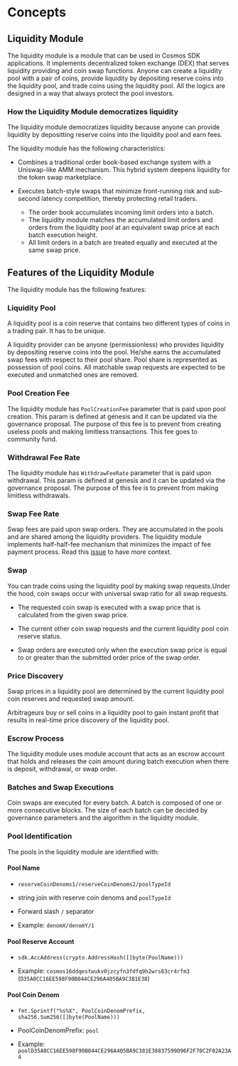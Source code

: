 <!-- order: 1 -->

 # Concepts

## Liquidity Module

The liquidity module is a module that can be used in Cosmos SDK applications. It implements decentralized token exchange (DEX) that serves liquidity providing and coin swap functions. Anyone can create a liquidity pool with a pair of coins, provide liquidity by depositing reserve coins into the liquidity pool, and trade coins using the liquidity pool. All the logics are designed in a way that always protect the pool investors.

### How the Liquidity Module democratizes liquidity

The liquidity module democratizes liquidity because anyone can provide liquidity by depositting reserve coins into the liquidity pool and earn fees.

The liquidity module has the following characteristics: 

- Combines a traditional order book-based exchange system with a Uniswap-like AMM mechanism. This hybrid system deepens liquidity for the token swap marketplace.

- Executes batch-style swaps that minimize front-running risk and sub-second latency competition, thereby protecting retail traders.

  - The order book accumulates incoming limit orders into a batch.
  - The liquidity module matches the accumulated limit orders and orders from the liquidity pool at an equivalent swap price at each batch execution height.
  - All limit orders in a batch are treated equally and executed at the same swap price.

## Features of the Liquidity Module

The liquidity module has the following features:
### Liquidity Pool

A liquidity pool is a coin reserve that contains two different types of coins in a trading pair. It has to be unique.

A liquidity provider can be anyone (permissionless) who provides liquidity by depositing reserve coins into the pool. He/she earns the accumulated swap fees with respect to their pool share. Pool share is represented as possession of pool coins. All matchable swap requests are expected to be executed and unmatched ones are removed.

### Pool Creation Fee

The liquidity module has `PoolCreationFee` parameter that is paid upon pool creation. This param is defined at genesis and it can be updated via the governance proposal. The purpose of this fee is to prevent from creating useless pools and making limitless transactions. This fee goes to community fund. 

### Withdrawal Fee Rate

The liquidity module has `WithdrawFeeRate` parameter that is paid upon withdrawal. This param is defined at genesis and it can be updated via the governance proposal. The purpose of this fee is to prevent from making limitless withdrawals.

### Swap Fee Rate

Swap fees are paid upon swap orders. They are accumulated in the pools and are shared among the liquidity providers. The liquidity module implements half-half-fee mechanism that minimizes the impact of fee payment process. Read this [issue](https://github.com/tendermint/liquidity/issues/41) to have more context.
### Swap

You can trade coins using the liquidity pool by making swap requests.Under the hood, coin swaps occur with universal swap ratio for all swap requests.

- The requested coin swap is executed with a swap price that is calculated from the given swap price.

- The current other coin swap requests and the current liquidity pool coin reserve status.

- Swap orders are executed only when the execution swap price is equal to or greater than the submitted order price of the swap order.

### Price Discovery

Swap prices in a liquidity pool are determined by the current liquidity pool coin reserves and requested swap amount.

Arbitrageurs buy or sell coins in a liquidity pool to gain instant profit that results in real-time price discovery of the liquidity pool.
### Escrow Process

The liquidity module uses module account that acts as an escrow account that holds and releases the coin amount during batch execution when there is deposit, withdrawal, or swap order. 
### Batches and Swap Executions

Coin swaps are executed for every batch. A batch is composed of one or more consecutive blocks. The size of each batch can be decided by governance parameters and the algorithm in the liquidity module.

### Pool Identification

The pools in the liquidity module are identified with:

#### Pool Name

- `reserveCoinDenoms1/reserveCoinDenoms2/poolTypeId`

- string join with reserve coin denoms and `poolTypeId`

- Forward slash `/` separator

- Example: `denomX/denomY/1`

#### Pool Reserve Account

- `sdk.AccAddress(crypto.AddressHash([]byte(PoolName)))`

- Example: `cosmos16ddqestwukv0jzcyfn3fdfq9h2wrs83cr4rfm3` (`D35A0CC16EE598F90B044CE296A405BA9C381E38`)

#### Pool Coin Denom

- `fmt.Sprintf("%s%X", PoolCoinDenomPrefix, sha256.Sum256([]byte(PoolName)))`

- PoolCoinDenomPrefix: `pool`

- Example: `poolD35A0CC16EE598F90B044CE296A405BA9C381E38837599D96F2F70C2F02A23A4`

